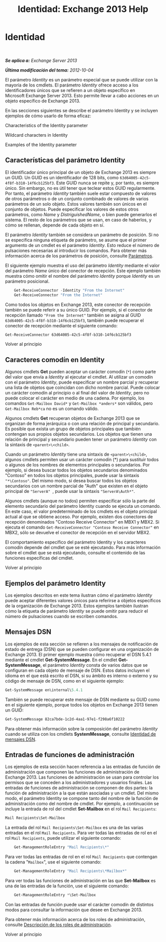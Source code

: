 ﻿---
title: 'Identidad: Exchange 2013 Help'
TOCTitle: Identidad
ms:assetid: e90fae91-37e7-4fdc-9170-44f0dc965c66
ms:mtpsurl: https://technet.microsoft.com/es-es/library/Bb125042(v=EXCHG.150)
ms:contentKeyID: 49116605
ms.date: 05/22/2018
mtps_version: v=EXCHG.150
ms.translationtype: MT
---

# Identidad

 

_**Se aplica a:** Exchange Server 2013_

_**Última modificación del tema:** 2012-10-04_

El parámetro *Identity* es un parámetro especial que se puede utilizar con la mayoría de los cmdlets. El parámetro *Identity* ofrece acceso a los identificadores únicos que se refieren a un objeto específico en Microsoft Exchange Server 2013. Esto permite llevar a cabo acciones en un objeto específico de Exchange 2013.

En las secciones siguientes se describe el parámetro Identity y se incluyen ejemplos de cómo usarlo de forma eficaz:

Characteristics of the Identity parameter

Wildcard characters in Identity

Examples of the Identity parameter

## Características del parámetro Identity

El identificador único principal de un objeto de Exchange 2013 es siempre un GUID. Un GUID es un identificador de 128 bits, como `63d64005-42c5-4f8f-b310-14f6cb125bf3`. Este GUID nunca se repite y, por tanto, es siempre único. Sin embargo, no es útil tener que teclear estos GUID regularmente. Por tanto, el parámetro *Identity* también suele estar compuesto de valores de otros parámetros o de un conjunto combinado de valores de varios parámetros de un solo objeto. Estos valores también son únicos en el conjunto de objetos. Puede especificar los valores de estos otros parámetros, como *Name* y *DistriguishedName*, o bien puede generarlos el sistema. El resto de los parámetros que se usan, en caso de haberlos, y cómo se rellenan, depende de cada objeto en sí.

El parámetro *Identity* también se considera un parámetro de posición. Si no se especifica ninguna etiqueta de parámetro, se asume que el primer argumento de un cmdlet es el parámetro *Identity*. Esto reduce el número de pulsaciones necesarias al introducir los comandos. Para obtener más información acerca de los parámetros de posición, consulte [Parámetros](https://technet.microsoft.com/es-es/library/bb124388\(v=exchg.150\)).

El siguiente ejemplo muestra el uso del parámetro *Identity* mediante el valor del parámetro *Name* único del conector de recepción. Este ejemplo también muestra cómo omitir el nombre del parámetro *Identity* porque *Identity* es un parámetro posicional.
```powershell
    Get-ReceiveConnector -Identity "From the Internet"
    Get-ReceiveConnector "From the Internet"
```    

Como todos los objetos en Exchange 2013, este conector de recepción también se puede referir a su único GUID. Por ejemplo, si el conector de recepción llamado `"From the Internet"` también se asigna al GUID `63d64005-42c5-4f8f-b310-14f6cb125bf3`, también puede recuperar el conector de recepción mediante el siguiente comando:

```powershell
Get-ReceiveConnector 63d64005-42c5-4f8f-b310-14f6cb125bf3
```

Volver al principio

## Caracteres comodín en Identity

Algunos cmdlets **Get** pueden aceptar un carácter comodín (`*`) como parte del valor que envía a *Identity* al ejecutar el cmdlet. Al utilizar un comodín con el parámetro *Identity*, puede especificar un nombre parcial y recuperar una lista de objetos que coincidan con dicho nombre parcial. Puede colocar un carácter comodín al principio o al final del valor de *Identity*, pero no puede colocar el carácter en medio de una cadena. Por ejemplo, los comandos `Get-Mailbox David*` y `Get-Mailbox *anders*` son válidos, pero `Get-Mailbox Reb*ca` no es un comando válido.

Algunos cmdlets **Get** recuperan objetos de Exchange 2013 que se organizan de forma jerárquica o con una relación de principal y secundario. Es posible que exista un grupo de objetos principales que también contengan sus propios objetos secundarios. Los objetos que tienen una relación de principal y secundario pueden tener un parámetro *Identity* con la sintaxis de `<parent>\<child>`.

Cuando un parámetro *Identity* tiene una sintaxis de `<parent>\<child>`, algunos cmdlets permiten usar un carácter comodín (\*) para sustituir todos o algunos de los nombres de elementos principales o secundarios. Por ejemplo, si desea buscar todos los objetos secundarios denominados "Contoso" en todos los objetos principales, puede usar la sintaxis `"*\Contoso"`. Del mismo modo, si desea buscar todos los objetos secundarios con un nombre parcial de "Auth" que existen en el objeto principal de `"ServerA" `, puede usar la sintaxis `"ServerA\Auth*"`.

Algunos cmdlets (aunque no todos) permiten especificar sólo la parte del elemento secundario del parámetro Identity cuando se ejecuta un comando. En este caso, el valor predeterminado de los cmdlets es el objeto principal actual al que se obtiene acceso. Por ejemplo, existen dos conectores de recepción denominados "Contoso Receive Connector" en MBX1 y MBX2. Si ejecuta el comando `Get-ReceiveConnector "Contoso Receive Connector"` en MBX2, sólo se devuelve el conector de recepción en el servidor MBX2.

El comportamiento específico del parámetro Identity y los caracteres comodín depende del cmdlet que se esté ejecutando. Para más información sobre el cmdlet que se está ejecutando, consulte el contenido de las funciones específicas del cmdlet.

Volver al principio

## Ejemplos del parámetro Identity

Los ejemplos descritos en este tema ilustran cómo el parámetro *Identity* puede aceptar diferentes valores únicos para referirse a objetos específicos de la organización de Exchange 2013. Estos ejemplos también ilustran cómo la etiqueta de parámetro *Identity* se puede omitir para reducir el número de pulsaciones cuando se escriben comandos.

## Mensajes DSN

Los ejemplos de esta sección se refieren a los mensajes de notificación de estado de entrega (DSN) que se pueden configurar en una organización de Exchange 2013. El primer ejemplo muestra cómo recuperar el DSN 5.4.1 mediante el cmdlet **Get-SystemMessage**. En el cmdlet **Get-SystemMessage**, el parámetro *Identity* consta de varios datos que se configuran en cada objeto de mensaje de DSN. Estos datos incluyen el idioma en el que está escrito el DSN, si su ámbito es interno o externo y su código de mensaje de DSN, como en el siguiente ejemplo:

```powershell
Get-SystemMessage en\internal\5.4.1
```

También se puede recuperar este mensaje de DSN mediante su GUID como en el siguiente ejemplo, porque todos los objetos en Exchange 2013 tienen un GUID:

```powershell
Get-SystemMessage 82ca7bde-1c2d-4aa1-97e1-f298a6f10222
```

Para obtener más información sobre la composición del parámetro *Identity* cuando se utiliza con los cmdlets **SystemMessage**, consulte [Identidad de mensajes DSN](dsn-message-identity-exchange-2013-help.md).

## Entradas de funciones de administración

Los ejemplos de esta sección hacen referencia a las entradas de función de administración que componen las funciones de administración de Exchange 2013. Las funciones de administración se usan para controlar los permisos que se conceden a los administradores y usuarios finales. Las entradas de funciones de administración se componen de dos partes: la función de administración a la que están asociadas y un cmdlet. Del mismo modo, el parámetro Identity se compone tanto del nombre de la función de administración como del nombre de cmdlet. Por ejemplo, a continuación se incluye la entrada de rol del cmdlet **Set-Mailbox** en el rol `Mail Recipients`:

```powershell
Mail Recipients\Set-Mailbox
```

La entrada del rol `Mail Recipients\Set-Mailbox` es una de las varias entradas en el rol `Mail Recipients`. Para ver todas las entradas de rol en el rol `Mail Recipients`, puede utilizar el siguiente comando:
```powershell
    Get-ManagementRoleEntry "Mail Recipients\*"
```

Para ver todas las entradas de rol en el rol `Mail Recipients` que contengan la cadena "`Mailbox`", use el siguiente comando:
```powershell
    Get-ManagementRoleEntry "Mail Recipients\*Mailbox*"
```

Para ver todas las funciones de administración en las que **Set-Mailbox** es una de las entradas de la función, use el siguiente comando:
```powershell
    Get-ManagementRoleEntry *\Set-Mailbox
```

Con las entradas de función puede usar el carácter comodín de distintos modos para consultar la información que desee en Exchange 2013.

Para obtener más información acerca de los roles de administración, consulte [Descripción de los roles de administración](understanding-management-roles-exchange-2013-help.md).

Volver al principio

